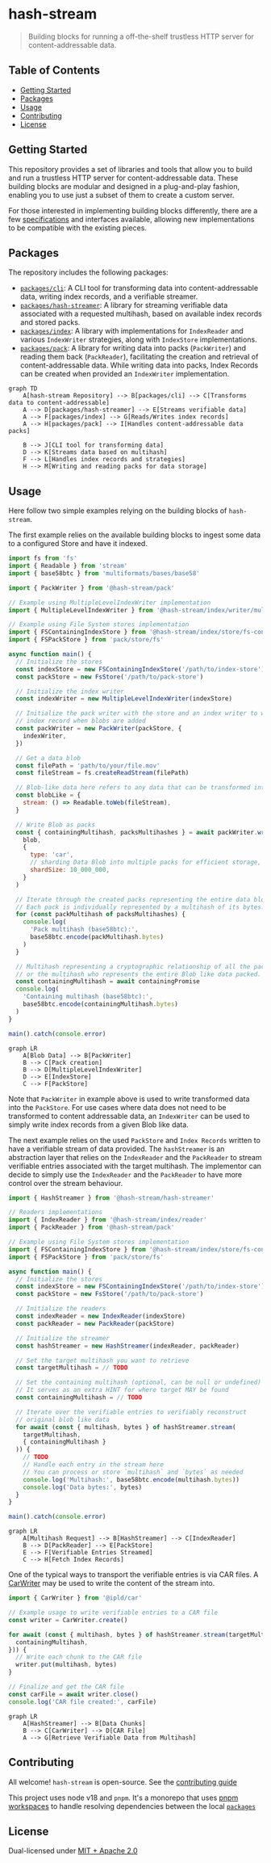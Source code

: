 # hash-stream

> Building blocks for running a off-the-shelf trustless HTTP server for content-addressable data.

## Table of Contents

- [Getting Started](#getting-started)
- [Packages](#packages)
- [Usage](#usage)
- [Contributing](#contributing)
- [License](#license)

## Getting Started

This repository provides a set of libraries and tools that allow you to build and run a trustless HTTP server for content-addressable data. These building blocks are modular and designed in a plug-and-play fashion, enabling you to use just a subset of them to create a custom server.

For those interested in implementing building blocks differently, there are a few [specifications](./specs/) and interfaces available, allowing new implementations to be compatible with the existing pieces.

## Packages

The repository includes the following packages:

- [`packages/cli`](./packages/cli/): A CLI tool for transforming data into content-addressable data, writing index records, and a verifiable streamer.
- [`packages/hash-streamer`](./packages/hash-streamer/): A library for streaming verifiable data associated with a requested multihash, based on available index records and stored packs.
- [`packages/index`](./packages/index/): A library with implementations for `IndexReader` and various `IndexWriter` strategies, along with `IndexStore` implementations.
- [`packages/pack`](./packages/pack/): A library for writing data into packs (`PackWriter`) and reading them back (`PackReader`), facilitating the creation and retrieval of content-addressable data. While writing data into packs, Index Records can be created when provided an `IndexWriter` implementation.

```mermaid
graph TD
    A[hash-stream Repository] --> B[packages/cli] --> C[Transforms data to content-addressable]
    A --> D[packages/hash-streamer] --> E[Streams verifiable data]
    A --> F[packages/index] --> G[Reads/Writes index records]
    A --> H[packages/pack] --> I[Handles content-addressable data packs]

    B --> J[CLI tool for transforming data]
    D --> K[Streams data based on multihash]
    F --> L[Handles index records and strategies]
    H --> M[Writing and reading packs for data storage]
```

## Usage

Here follow two simple examples relying on the building blocks of `hash-stream`.

The first example relies on the available building blocks to ingest some data to a configured Store and have it indexed.

```js
import fs from 'fs'
import { Readable } from 'stream'
import { base58btc } from 'multiformats/bases/base58'

import { PackWriter } from '@hash-stream/pack'

// Example using MultipleLevelIndexWriter implementation
import { MultipleLevelIndexWriter } from '@hash-stream/index/writer/multiple-level'

// Example using File System stores implementation
import { FSContainingIndexStore } from '@hash-stream/index/store/fs-containing'
import { FSPackStore } from 'pack/store/fs'

async function main() {
  // Initialize the stores
  const indexStore = new FSContainingIndexStore('/path/to/index-store')
  const packStore = new FsStore('/path/to/pack-store')

  // Initialize the index writer
  const indexWriter = new MultipleLevelIndexWriter(indexStore)

  // Initialize the pack writer with the store and an index writer to write
  // index record when blobs are added
  const packWriter = new PackWriter(packStore, {
    indexWriter,
  })

  // Get a data blob
  const filePath = 'path/to/your/file.mov'
  const fileStream = fs.createReadStream(filePath)

  // Blob-like data here refers to any data that can be transformed into a streamable format
  const blobLike = {
    stream: () => Readable.toWeb(fileStream),
  }

  // Write Blob as packs
  const { containingMultihash, packsMultihashes } = await packWriter.write(
    blob,
    {
      type: 'car',
      // sharding Data Blob into multiple packs for efficient storage, retrieval and verifiability
      shardSize: 10_000_000,
    }
  )

  // Iterate through the created packs representing the entire data blob
  // Each pack is individually represented by a multihash of its bytes.
  for (const packMultihash of packsMultihashes) {
    console.log(
      'Pack multihash (base58btc):',
      base58btc.encode(packMultihash.bytes)
    )
  }

  // Multihash representing a cryptographic relationship of all the packs
  // or the multihash who represents the entire Blob like data packed.
  const containingMultihash = await containingPromise
  console.log(
    'Containing multihash (base58btc):',
    base58btc.encode(containingMultihash.bytes)
  )
}

main().catch(console.error)
```

```mermaid
graph LR
    A[Blob Data] --> B[PackWriter]
    B --> C[Pack creation]
    B --> D[MultipleLevelIndexWriter]
    D --> E[IndexStore]
    C --> F[PackStore]
```

Note that `PackWriter` in example above is used to write transformed data into the `PackStore`. For use cases where data does not need to be transformed to content addressable data, an `IndexWriter` can be used to simply write index records from a given Blob like data.

The next example relies on the used `PackStore` and `Index Records` written to have a verifiable stream of data provided. The `hashStreamer` is an abstraction layer that relies on the `IndexReader` and the `PackReader` to stream verifiable entries associated with the target multihash. The implementor can decide to simply use the `IndexReader` and the `PackReader` to have more control over the stream behaviour.

```js
import { HashStreamer } from '@hash-stream/hash-streamer'

// Readers implementations
import { IndexReader } from '@hash-stream/index/reader'
import { PackReader } from '@hash-stream/pack'

// Example using File System stores implementation
import { FSContainingIndexStore } from '@hash-stream/index/store/fs-containing'
import { FSPackStore } from 'pack/store/fs'

async function main() {
  // Initialize the stores
  const indexStore = new FSContainingIndexStore('/path/to/index-store')
  const packStore = new FsStore('/path/to/pack-store')

  // Initialize the readers
  const indexReader = new IndexReader(indexStore)
  const packReader = new PackReader(packStore)

  // Initialize the streamer
  const hashStreamer = new HashStreamer(indexReader, packReader)

  // Set the target multihash you want to retrieve
  const targetMultihash = // TODO

  // Set the containing multihash (optional, can be null or undefined)
  // It serves as an extra HINT for where target MAY be found
  const containingMultihash = // TODO

  // Iterate over the verifiable entries to verifiably reconstruct
  // original blob like data
  for await (const { multihash, bytes } of hashStreamer.stream(
    targetMultihash,
    { containingMultihash }
  )) {
    // TODO
    // Handle each entry in the stream here
    // You can process or store `multihash` and `bytes` as needed
    console.log('Multihash:', base58btc.encode(multihash.bytes))
    console.log('Data bytes:', bytes)
  }
}

main().catch(console.error)
```

```mermaid
graph LR
    A[Multihash Request] --> B[HashStreamer] --> C[IndexReader]
    B --> D[PackReader] --> E[PackStore]
    E --> F[Verifiable Entries Streamed]
    C --> H[Fetch Index Records]
```

One of the typical ways to transport the verifiable entries is via CAR files. A [CarWriter](https://github.com/ipld/js-car?tab=readme-ov-file#CarWriter) may be used to write the content of the stream into.

```js
import { CarWriter } from '@ipld/car'

// Example usage to write verifiable entries to a CAR file
const writer = CarWriter.create()

for await (const { multihash, bytes } of hashStreamer.stream(targetMultihash, {
  containingMultihash,
})) {
  // Write each chunk to the CAR file
  writer.put(multihash, bytes)
}

// Finalize and get the CAR file
const carFile = await writer.close()
console.log('CAR file created:', carFile)
```

```mermaid
graph LR
    A[HashStreamer] --> B[Data Chunks]
    B --> C[CarWriter] --> D[CAR File]
    A --> G[Retrieve Verifiable Data from Multihash]
```

## Contributing

All welcome! `hash-stream` is open-source. See the [contributing guide](./CONTRIBUTING.md)

This project uses node v18 and `pnpm`. It's a monorepo that uses [pnpm workspaces](https://pnpm.io/workspaces) to handle resolving dependencies between the local [`packages`](https://github.com/vasco-santos/hash-stream/tree/main/packages)

## License

Dual-licensed under [MIT + Apache 2.0](license.md)
